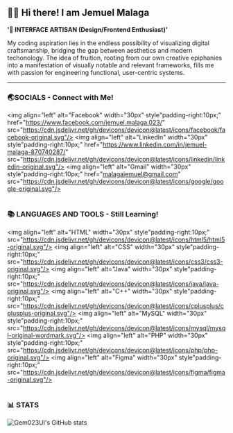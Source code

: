 ## 🙋‍♂️ Hi there! I am Jemuel Malaga

**'🎨 INTERFACE ARTISAN (Design/Frontend Enthusiast)'**

My coding aspiration lies in the endless possibility of visualizing digital craftsmanship, bridging the gap between aesthetics and modern techonology. The idea of fruition, rooting from our own creative epiphanies into a manifestation of visually notable and relevant frameworks, fills me with passion for engineering functional, user-centric systems.

---

### 🌏SOCIALS - Connect with Me!

<img align="left" alt="Facebook" width="30px" style"padding-right:10px;" href="https://www.facebook.com/jemuel.malaga.023/" src="https://cdn.jsdelivr.net/gh/devicons/devicon@latest/icons/facebook/facebook-original.svg"/>
<img align="left" alt="LinkedIn" width="30px" style"padding-right:10px;" href="https://www.linkedin.com/in/jemuel-malaga-870740287/" src="https://cdn.jsdelivr.net/gh/devicons/devicon@latest/icons/linkedin/linkedin-original.svg"/>
<img align="left" alt="Gmail" width="30px" style"padding-right:10px;" href="malagajemuel@gmail.com" src="https://cdn.jsdelivr.net/gh/devicons/devicon@latest/icons/google/google-original.svg"/>
<br />

#

### 📚 LANGUAGES AND TOOLS - Still Learning!

<img align="left" alt="HTML" width="30px" style"padding-right:10px;" src="https://cdn.jsdelivr.net/gh/devicons/devicon@latest/icons/html5/html5-original.svg"/>
<img align="left" alt="CSS" width="30px" style"padding-right:10px;" src="https://cdn.jsdelivr.net/gh/devicons/devicon@latest/icons/css3/css3-original.svg"/>
<img align="left" alt="Java" width="30px" style"padding-right:10px;" src="https://cdn.jsdelivr.net/gh/devicons/devicon@latest/icons/java/java-original.svg"/>
<img align="left" alt="C++" width="30px" style"padding-right:10px;" src="https://cdn.jsdelivr.net/gh/devicons/devicon@latest/icons/cplusplus/cplusplus-original.svg"/>
<img align="left" alt="MySQL" width="30px" style"padding-right:10px;" src="https://cdn.jsdelivr.net/gh/devicons/devicon@latest/icons/mysql/mysql-original-wordmark.svg"/>
<img align="left" alt="PHP" width="30px" style"padding-right:10px;" src="https://cdn.jsdelivr.net/gh/devicons/devicon@latest/icons/php/php-original.svg"/>
<img align="left" alt="Figma" width="30px" style"padding-right:10px;" src="https://cdn.jsdelivr.net/gh/devicons/devicon@latest/icons/figma/figma-original.svg"/>
<br />

#

### 📊 STATS

![Gem023UI's GitHub stats](https://github-readme-stats.vercel.app/api?username=Gem023UI&show_icons=true&theme=algolia)
